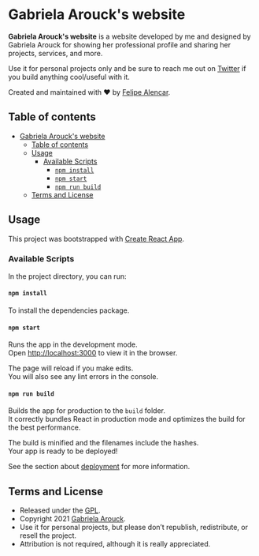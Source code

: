 # Gabriela Arouck's website

**Gabriela Arouck's website** is a website developed by me and designed by Gabriela Arouck for showing her professional profile and sharing her projects, services, and more.

Use it for personal projects only and be sure to reach me out on [Twitter](https://twitter.com/alencarftc) if you build anything cool/useful with it.

Created and maintained with ❤️ by [Felipe Alencar](https://github.com/alencarftc).

## Table of contents

- [Gabriela Arouck's website](#gabriela-aroucks-website)
  - [Table of contents](#table-of-contents)
  - [Usage](#usage)
    - [Available Scripts](#available-scripts)
      - [`npm install`](#npm-install)
      - [`npm start`](#npm-start)
      - [`npm run build`](#npm-run-build)
  - [Terms and License](#terms-and-license)

## Usage

This project was bootstrapped with [Create React App](https://github.com/facebook/create-react-app).

### Available Scripts

In the project directory, you can run:

#### `npm install`
To install the dependencies package.

#### `npm start`

Runs the app in the development mode.<br>
Open [http://localhost:3000](http://localhost:3000) to view it in the browser.

The page will reload if you make edits.<br>
You will also see any lint errors in the console.

#### `npm run build`

Builds the app for production to the `build` folder.<br>
It correctly bundles React in production mode and optimizes the build for the best performance.

The build is minified and the filenames include the hashes.<br>
Your app is ready to be deployed!

See the section about [deployment](https://facebook.github.io/create-react-app/docs/deployment) for more information.


## Terms and License

- Released under the [GPL](https://www.gnu.org/licenses/gpl-3.0.html).
- Copyright 2021 [Gabriela Arouck](https://gabrielaarouck.com.br/).
- Use it for personal projects, but please don’t republish, redistribute, or resell the project.
- Attribution is not required, although it is really appreciated.
